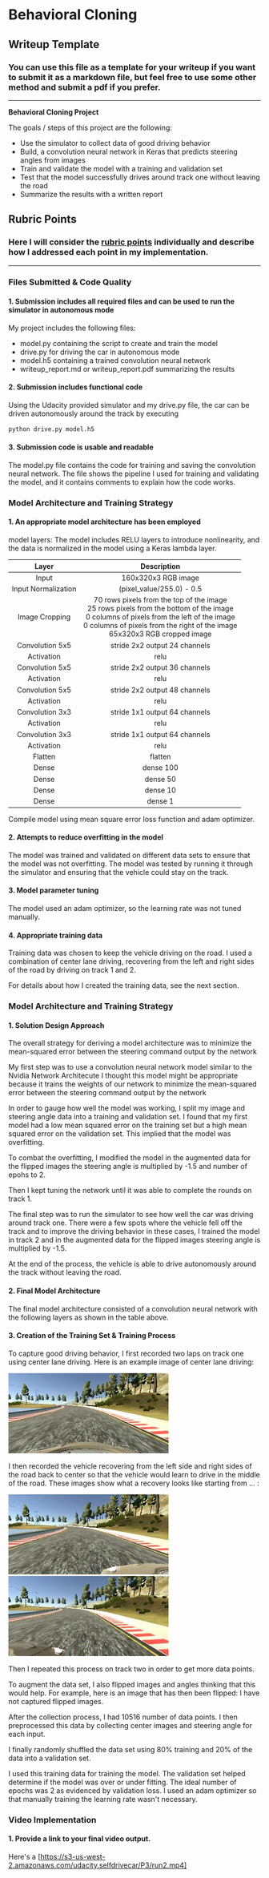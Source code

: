 # **Behavioral Cloning** 

## Writeup Template

### You can use this file as a template for your writeup if you want to submit it as a markdown file, but feel free to use some other method and submit a pdf if you prefer.

---

**Behavioral Cloning Project**

The goals / steps of this project are the following:
* Use the simulator to collect data of good driving behavior
* Build, a convolution neural network in Keras that predicts steering angles from images
* Train and validate the model with a training and validation set
* Test that the model successfully drives around track one without leaving the road
* Summarize the results with a written report


[//]: # (Image References)

[image1]: ./examples/placeholder.png "Model Visualization"
[image2]: ./examples/placeholder.png "Grayscaling"
[image3]: ./examples/placeholder_small.png "Recovery Image"
[image4]: ./examples/placeholder_small.png "Recovery Image"
[image5]: ./examples/placeholder_small.png "Recovery Image"
[image6]: ./examples/placeholder_small.png "Normal Image"
[image7]: ./examples/placeholder_small.png "Flipped Image"

## Rubric Points
### Here I will consider the [rubric points](https://review.udacity.com/#!/rubrics/432/view) individually and describe how I addressed each point in my implementation.  

---
### Files Submitted & Code Quality

#### 1. Submission includes all required files and can be used to run the simulator in autonomous mode

My project includes the following files:
* model.py containing the script to create and train the model
* drive.py for driving the car in autonomous mode
* model.h5 containing a trained convolution neural network 
* writeup_report.md or writeup_report.pdf summarizing the results

#### 2. Submission includes functional code
Using the Udacity provided simulator and my drive.py file, the car can be driven autonomously around the track by executing 
```sh
python drive.py model.h5
```

#### 3. Submission code is usable and readable

The model.py file contains the code for training and saving the convolution neural network. The file shows the pipeline I used for training and validating the model, and it contains comments to explain how the code works.

### Model Architecture and Training Strategy

#### 1. An appropriate model architecture has been employed

model layers:
The model includes RELU layers to introduce nonlinearity, and the data is normalized in the model using a Keras lambda layer.

| Layer         		|     Description	        					| 
|:---------------------:|:---------------------------------------------:| 
| Input         		| 160x320x3 RGB image   							| 
| Input Normalization    | (pixel_value/255.0) - 0.5           |
| Image Cropping    | 70 rows pixels from the top of the image <br> 25 rows pixels from the bottom of the image <br> 0 columns of pixels from the left of the image <br> 0 columns of pixels from the right of the image <br> 65x320x3 RGB cropped image |
| Convolution 5x5 | stride 2x2 output 24 channels | 
| Activation      | relu                          |
| Convolution 5x5 | stride 2x2 output 36 channels | 
| Activation      | relu                          |
| Convolution 5x5 | stride 2x2 output 48 channels | 
| Activation      | relu  
| Convolution 3x3 | stride 1x1 output 64 channels | 
| Activation      | relu  |
| Convolution 3x3 | stride 1x1 output 64 channels | 
| Activation      | relu  |
| Flatten      | flatten  |
| Dense        | dense 100 |
| Dense        | dense 50 |
| Dense        | dense 10 |
| Dense        | dense 1 |

Compile model using mean square error loss function and adam optimizer.

#### 2. Attempts to reduce overfitting in the model

The model was trained and validated on different data sets to ensure that the model was not overfitting. The model was tested by running it through the simulator and ensuring that the vehicle could stay on the track.

#### 3. Model parameter tuning

The model used an adam optimizer, so the learning rate was not tuned manually.

#### 4. Appropriate training data

Training data was chosen to keep the vehicle driving on the road. I used a combination of center lane driving, recovering from the left and right sides of the road by driving on track 1 and 2. 

For details about how I created the training data, see the next section. 

### Model Architecture and Training Strategy

#### 1. Solution Design Approach

The overall strategy for deriving a model architecture was to minimize the mean-squared error between the steering command output by the network

My first step was to use a convolution neural network model similar to the Nvidia Network Architecute I thought this model might be appropriate because it trains the weights of our network to minimize the mean-squared error between the steering command output by the network

In order to gauge how well the model was working, I split my image and steering angle data into a training and validation set. I found that my first model had a low mean squared error on the training set but a high mean squared error on the validation set. This implied that the model was overfitting. 

To combat the overfitting, I modified the model in the augmented data for the flipped images the steering angle is multiplied by -1.5 and number of epohs to 2.

Then I kept tuning the network until it was able to complete the rounds on track 1.

The final step was to run the simulator to see how well the car was driving around track one. There were a few spots where the vehicle fell off the track and to improve the driving behavior in these cases, I trained the model in track 2 and in the augmented data for the flipped images steering angle is multiplied by -1.5.

At the end of the process, the vehicle is able to drive autonomously around the track without leaving the road.

#### 2. Final Model Architecture

The final model architecture consisted of a convolution neural network with the following layers as shown in the table above.

#### 3. Creation of the Training Set & Training Process

To capture good driving behavior, I first recorded two laps on track one using center lane driving. Here is an example image of center lane driving:

![center](./samples/center_2018_02_12_20_22_50_040.jpg?raw=true)

I then recorded the vehicle recovering from the left side and right sides of the road back to center so that the vehicle would learn to drive in the middle of the road. These images show what a recovery looks like starting from ... :

![left](./samples/left_2018_02_12_20_22_50_040.jpg?raw=true)
![right](./samples/right_2018_02_12_20_22_50_040.jpg?raw=true)


Then I repeated this process on track two in order to get more data points.

To augment the data set, I also flipped images and angles thinking that this would help. For example, here is an image that has then been flipped: I have not captured flipped images.
<!--
![alt text][image6]
![alt text][image7]
-->

After the collection process, I had 10516 number of data points. I then preprocessed this data by collecting center images and steering angle for each input.


I finally randomly shuffled the data set using 80% training and 20% of the data into a validation set. 

I used this training data for training the model. The validation set helped determine if the model was over or under fitting. The ideal number of epochs was 2 as evidenced by validation loss. I used an adam optimizer so that manually training the learning rate wasn't necessary.

### Video Implementation

#### 1. Provide a link to your final video output.
Here's a [https://s3-us-west-2.amazonaws.com/udacity.selfdrivecar/P3/run2.mp4]
